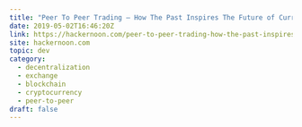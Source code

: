 ```yaml
---
title: "Peer To Peer Trading — How The Past Inspires The Future of Currency Exchange"
date: 2019-05-02T16:46:20Z
link: https://hackernoon.com/peer-to-peer-trading-how-the-past-inspires-the-future-of-currency-exchange-4e0ec3bad9ca?source=rss----3a8144eabfe3---4
site: hackernoon.com
topic: dev
category:
  - decentralization
  - exchange
  - blockchain
  - cryptocurrency
  - peer-to-peer
draft: false
---
```

